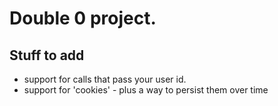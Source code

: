 # Double 0 project.



## Stuff to add

* support for calls that pass your user id.
* support for 'cookies' - plus a way to persist them over time
